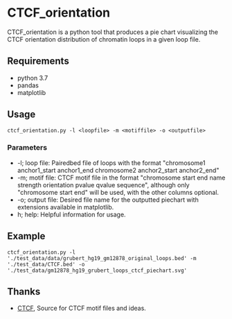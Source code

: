 # CTCF_orientation

CTCF_orientation is a python tool that produces a pie chart visualizing the CTCF orientation distribution of chromatin loops in a given loop file. 

## Requirements

- python 3.7
- pandas 
- matplotlib


## Usage

```{bash echo=FALSE}
ctcf_orientation.py -l <loopfile> -m <motiffile> -o <outputfile>
```
### Parameters

- -l; loop file: Pairedbed file of loops with the format "chromosome1 anchor1_start anchor1_end chromosome2 anchor2_start anchor2_end"
- -m; motif file: CTCF motif file in the format "chromosome start end name strength orientation pvalue qvalue sequence", although only "chromosome start end" will be used, with the other columns optional. 
- -o; output file: Desired file name for the outputted piechart with extensions available in matplotlib. 
- h; help: Helpful information for usage. 

## Example 

```{bash echo=FALSE}
ctcf_orientation.py -l './test_data/data/grubert_hg19_gm12878_original_loops.bed' -m './test_data/CTCF.bed' -o './test_data/gm12878_hg19_grubert_loops_ctcf_piechart.svg'
```

## Thanks 
- [CTCF](https://github.com/mdozmorov/CTCF), Source for CTCF motif files and ideas. 






